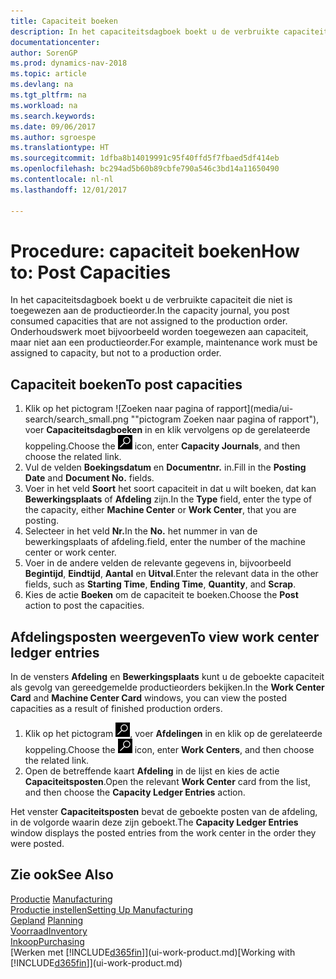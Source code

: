 ```yaml
---
title: Capaciteit boeken
description: In het capaciteitsdagboek boekt u de verbruikte capaciteit die niet is toegewezen aan de productieorder. Onderhoudswerk moet bijvoorbeeld worden toegewezen aan capaciteit, maar niet aan een productieorder.
documentationcenter: 
author: SorenGP
ms.prod: dynamics-nav-2018
ms.topic: article
ms.devlang: na
ms.tgt_pltfrm: na
ms.workload: na
ms.search.keywords: 
ms.date: 09/06/2017
ms.author: sgroespe
ms.translationtype: HT
ms.sourcegitcommit: 1dfba8b14019991c95f40ffd5f7fbaed5df414eb
ms.openlocfilehash: bc294ad5b60b89cbfe790a546c3bd14a11650490
ms.contentlocale: nl-nl
ms.lasthandoff: 12/01/2017

---
```

# <a name="how-to-post-capacities"></a><span data-ttu-id="f351e-104">Procedure: capaciteit boeken</span><span class="sxs-lookup"><span data-stu-id="f351e-104">How to: Post Capacities</span></span>
<span data-ttu-id="f351e-105">In het capaciteitsdagboek boekt u de verbruikte capaciteit die niet is toegewezen aan de productieorder.</span><span class="sxs-lookup"><span data-stu-id="f351e-105">In the capacity journal, you post consumed capacities that are not assigned to the production order.</span></span> <span data-ttu-id="f351e-106">Onderhoudswerk moet bijvoorbeeld worden toegewezen aan capaciteit, maar niet aan een productieorder.</span><span class="sxs-lookup"><span data-stu-id="f351e-106">For example, maintenance work must be assigned to capacity, but not to a production order.</span></span>  

## <a name="to-post-capacities"></a><span data-ttu-id="f351e-107">Capaciteit boeken</span><span class="sxs-lookup"><span data-stu-id="f351e-107">To post capacities</span></span>  
1.  <span data-ttu-id="f351e-108">Klik op het pictogram ![Zoeken naar pagina of rapport](media/ui-search/search_small.png ""pictogram Zoeken naar pagina of rapport"), voer **Capaciteitsdagboeken** in en klik vervolgens op de gerelateerde koppeling.</span><span class="sxs-lookup"><span data-stu-id="f351e-108">Choose the ![Search for Page or Report](media/ui-search/search_small.png "Search for Page or Report icon") icon, enter **Capacity Journals**, and then choose the related link.</span></span>  
2.  <span data-ttu-id="f351e-109">Vul de velden **Boekingsdatum** en **Documentnr.** in.</span><span class="sxs-lookup"><span data-stu-id="f351e-109">Fill in the **Posting Date** and **Document No.** fields.</span></span>  
3.  <span data-ttu-id="f351e-110">Voer in het veld **Soort** het soort capaciteit in dat u wilt boeken, dat kan **Bewerkingsplaats** of **Afdeling** zijn.</span><span class="sxs-lookup"><span data-stu-id="f351e-110">In the **Type** field, enter the type of the capacity, either **Machine Center** or **Work Center**, that you are posting.</span></span>  
4.  <span data-ttu-id="f351e-111">Selecteer in het veld **Nr.**</span><span class="sxs-lookup"><span data-stu-id="f351e-111">In the **No.**</span></span> <span data-ttu-id="f351e-112">het nummer in van de bewerkingsplaats of afdeling.</span><span class="sxs-lookup"><span data-stu-id="f351e-112">field, enter the number of the machine center or work center.</span></span>  
5.  <span data-ttu-id="f351e-113">Voer in de andere velden de relevante gegevens in, bijvoorbeeld **Begintijd**, **Eindtijd**, **Aantal** en **Uitval**.</span><span class="sxs-lookup"><span data-stu-id="f351e-113">Enter the relevant data in the other fields, such as **Starting Time**, **Ending Time**, **Quantity**, and **Scrap**.</span></span>  
6.  <span data-ttu-id="f351e-114">Kies de actie **Boeken** om de capaciteit te boeken.</span><span class="sxs-lookup"><span data-stu-id="f351e-114">Choose the **Post** action to post the capacities.</span></span>  

## <a name="to-view-work-center-ledger-entries"></a><span data-ttu-id="f351e-115">Afdelingsposten weergeven</span><span class="sxs-lookup"><span data-stu-id="f351e-115">To view work center ledger entries</span></span>  
<span data-ttu-id="f351e-116">In de vensters **Afdeling** en **Bewerkingsplaats** kunt u de geboekte capaciteit als gevolg van gereedgemelde productieorders bekijken.</span><span class="sxs-lookup"><span data-stu-id="f351e-116">In the **Work Center Card** and **Machine Center Card** windows, you can view the posted capacities as a result of finished production orders.</span></span>    
1.  <span data-ttu-id="f351e-117">Klik op het pictogram ![Zoeken naar pagina of rapport](media/ui-search/search_small.png "pictogram Zoeken naar pagina of rapport"), voer **Afdelingen** in en klik op de gerelateerde koppeling.</span><span class="sxs-lookup"><span data-stu-id="f351e-117">Choose the ![Search for Page or Report](media/ui-search/search_small.png "Search for Page or Report icon") icon, enter **Work Centers**, and then choose the related link.</span></span>  
2.  <span data-ttu-id="f351e-118">Open de betreffende kaart **Afdeling** in de lijst en kies de actie **Capaciteitsposten**.</span><span class="sxs-lookup"><span data-stu-id="f351e-118">Open the relevant **Work Center** card from the list, and then choose the **Capacity Ledger Entries** action.</span></span>  

<span data-ttu-id="f351e-119">Het venster **Capaciteitsposten** bevat de geboekte posten van de afdeling, in de volgorde waarin deze zijn geboekt.</span><span class="sxs-lookup"><span data-stu-id="f351e-119">The **Capacity Ledger Entries** window displays the posted entries from the work center in the order they were posted.</span></span>   

## <a name="see-also"></a><span data-ttu-id="f351e-120">Zie ook</span><span class="sxs-lookup"><span data-stu-id="f351e-120">See Also</span></span>  
<span data-ttu-id="f351e-121">[Productie](production-manage-manufacturing.md)  </span><span class="sxs-lookup"><span data-stu-id="f351e-121">[Manufacturing](production-manage-manufacturing.md)  </span></span>  
[<span data-ttu-id="f351e-122">Productie instellen</span><span class="sxs-lookup"><span data-stu-id="f351e-122">Setting Up Manufacturing</span></span>](production-configure-production-processes.md)  
<span data-ttu-id="f351e-123">[Gepland](production-planning.md)    </span><span class="sxs-lookup"><span data-stu-id="f351e-123">[Planning](production-planning.md)    </span></span>  
[<span data-ttu-id="f351e-124">Voorraad</span><span class="sxs-lookup"><span data-stu-id="f351e-124">Inventory</span></span>](inventory-manage-inventory.md)  
[<span data-ttu-id="f351e-125">Inkoop</span><span class="sxs-lookup"><span data-stu-id="f351e-125">Purchasing</span></span>](purchasing-manage-purchasing.md)  
<span data-ttu-id="f351e-126">[Werken met [!INCLUDE[d365fin](includes/d365fin_md.md)]](ui-work-product.md)</span><span class="sxs-lookup"><span data-stu-id="f351e-126">[Working with [!INCLUDE[d365fin](includes/d365fin_md.md)]](ui-work-product.md)</span></span>

